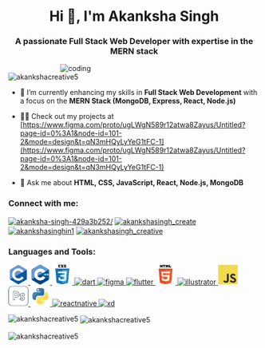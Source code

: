 <h1 align="center">Hi 👋, I'm Akanksha Singh</h1>
<h3 align="center">A passionate Full Stack Web Developer with expertise in the MERN stack</h3>
<img align="right" alt="coding" width="400" src="https://encrypted-tbn0.gstatic.com/images?q=tbn:ANd9GcQz_h4Sz6rPhDM10Yii0oE_N_R3oH6EhmKR_vMg83tMe3Z3FbWWzXez6lnjRC5ItR6sF8U&usqp=CAU">

<p align="left"> <img src="https://komarev.com/ghpvc/?username=akankshacreative5&label=Profile%20views&color=0e75b6&style=flat" alt="akankshacreative5" /> </p>

- 🌱 I’m currently enhancing my skills in **Full Stack Web Development** with a focus on the **MERN Stack (MongoDB, Express, React, Node.js)**

- 👨‍💻 Check out my projects at [https://www.figma.com/proto/ugLWgN589r12atwa8Zayus/Untitled?page-id=0%3A1&node-id=101-2&mode=design&t=qN3mHQyLyYeG1tFC-1](https://www.figma.com/proto/ugLWgN589r12atwa8Zayus/Untitled?page-id=0%3A1&node-id=101-2&mode=design&t=qN3mHQyLyYeG1tFC-1)

- 💬 Ask me about **HTML, CSS, JavaScript, React, Node.js, MongoDB**

<h3 align="left">Connect with me:</h3>
<p align="left">
<a href="https://linkedin.com/in/akanksha-singh-429a3b252/" target="blank"><img align="center" src="https://raw.githubusercontent.com/rahuldkjain/github-profile-readme-generator/master/src/images/icons/Social/linked-in-alt.svg" alt="akanksha-singh-429a3b252/" height="30" width="40" /></a>
<a href="https://www.behance.net/akankshasingh_create" target="blank"><img align="center" src="https://raw.githubusercontent.com/rahuldkjain/github-profile-readme-generator/master/src/images/icons/Social/behance.svg" alt="akankshasingh_create" height="30" width="40" /></a>
<a href="https://www.hackerrank.com/akankshasinghin1" target="blank"><img align="center" src="https://raw.githubusercontent.com/rahuldkjain/github-profile-readme-generator/master/src/images/icons/Social/hackerrank.svg" alt="akankshasinghin1" height="30" width="40" /></a>
<a href="https://leetcode.com/akankshasingh_creative/" target="blank"><img align="center" src="https://raw.githubusercontent.com/rahuldkjain/github-profile-readme-generator/master/src/images/icons/Social/leet-code.svg" alt="akankshasingh_creative" height="30" width="40" /></a>
</p>

<h3 align="left">Languages and Tools:</h3>
<p align="left"> 
<a href="https://www.cprogramming.com/" target="_blank" rel="noreferrer"> <img src="https://raw.githubusercontent.com/devicons/devicon/master/icons/c/c-original.svg" alt="c" width="40" height="40"/> </a> 
<a href="https://www.w3schools.com/cpp/" target="_blank" rel="noreferrer"> <img src="https://raw.githubusercontent.com/devicons/devicon/master/icons/cplusplus/cplusplus-original.svg" alt="cplusplus" width="40" height="40"/> </a> 
<a href="https://www.w3schools.com/css/" target="_blank" rel="noreferrer"> <img src="https://raw.githubusercontent.com/devicons/devicon/master/icons/css3/css3-original-wordmark.svg" alt="css3" width="40" height="40"/> </a> 
<a href="https://dart.dev" target="_blank" rel="noreferrer"> <img src="https://www.vectorlogo.zone/logos/dartlang/dartlang-icon.svg" alt="dart" width="40" height="40"/> </a> 
<a href="https://www.figma.com/" target="_blank" rel="noreferrer"> <img src="https://www.vectorlogo.zone/logos/figma/figma-icon.svg" alt="figma" width="40" height="40"/> </a> 
<a href="https://flutter.dev" target="_blank" rel="noreferrer"> <img src="https://www.vectorlogo.zone/logos/flutterio/flutterio-icon.svg" alt="flutter" width="40" height="40"/> </a> 
<a href="https://www.w3.org/html/" target="_blank" rel="noreferrer"> <img src="https://raw.githubusercontent.com/devicons/devicon/master/icons/html5/html5-original-wordmark.svg" alt="html5" width="40" height="40"/> </a> 
<a href="https://www.adobe.com/in/products/illustrator.html" target="_blank" rel="noreferrer"> <img src="https://www.vectorlogo.zone/logos/adobe_illustrator/adobe_illustrator-icon.svg" alt="illustrator" width="40" height="40"/> </a> 
<a href="https://developer.mozilla.org/en-US/docs/Web/JavaScript" target="_blank" rel="noreferrer"> <img src="https://raw.githubusercontent.com/devicons/devicon/master/icons/javascript/javascript-original.svg" alt="javascript" width="40" height="40"/> </a> 
<a href="https://www.photoshop.com/en" target="_blank" rel="noreferrer"> <img src="https://raw.githubusercontent.com/devicons/devicon/master/icons/photoshop/photoshop-line.svg" alt="photoshop" width="40" height="40"/> </a> 
<a href="https://www.python.org" target="_blank" rel="noreferrer"> <img src="https://raw.githubusercontent.com/devicons/devicon/master/icons/python/python-original.svg" alt="python" width="40" height="40"/> </a> 
<a href="https://reactnative.dev/" target="_blank" rel="noreferrer"> <img src="https://reactnative.dev/img/header_logo.svg" alt="reactnative" width="40" height="40"/> </a> 
<a href="https://www.adobe.com/products/xd.html" target="_blank" rel="noreferrer"> <img src="https://cdn.worldvectorlogo.com/logos/adobe-xd.svg" alt="xd" width="40" height="40"/> </a> 
</p>

<p><img align="left" src="https://github-readme-stats.vercel.app/api/top-langs?username=akankshacreative5&show_icons=true&locale=en&layout=compact" alt="akankshacreative5" /></p>

<p>&nbsp;<img align="center" src="https://github-readme-stats.vercel.app/api?username=akankshacreative5&show_icons=true&locale=en" alt="akankshacreative5" /></p>

<p><img align="center" src="https://github-readme-streak-stats.herokuapp.com/?user=akankshacreative5&" alt="akankshacreative5" /></p>

